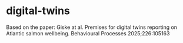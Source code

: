 # digital-twins
Based on the paper: Giske at al. Premises for digital twins reporting on Atlantic salmon wellbeing. Behavioural Processes 2025;226:105163
